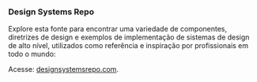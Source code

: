 ### Design Systems Repo  
Explore esta fonte para encontrar uma variedade de componentes, diretrizes de design e exemplos de implementação de sistemas de design de alto nível, utilizados como referência e inspiração por profissionais em todo o mundo:

Acesse: [designsystemsrepo.com](https://designsystemsrepo.com/design-systems/).
